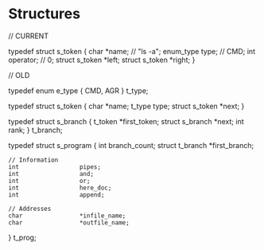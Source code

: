 # Structures

// CURRENT

typedef struct s_token
{
	char		*name; // "ls -a";
	enum_type	type; // CMD;
	int			operator; // 0;
	struct s_token	*left;
	struct s_token	*right;
}

// OLD


typedef enum e_type
{
	CMD,
	AGR
}			t_type;

typedef struct s_token
{
	char			*name;
	t_type			type;
	struct s_token	*next;
}

typedef struct s_branch
{
	t_token		*first_token;
	struct s_branch		*next;
	int					rank;
}				t_branch;

typedef struct	s_program
{
	int					branch_count;
	struct t_branch		*first_branch;

	// Information
	int 				pipes;
	int					and;
	int					or;
	int					here_doc;
	int					append;

	// Addresses
	char 				*infile_name;
	char				*outfile_name;
}				t_prog;